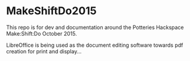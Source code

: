 # MakeShiftDo2015

This repo is for dev and documentation around the Potteries Hackspace Make:Shift:Do October 2015.

LibreOffice is being used as the document editing software towards pdf creation for print and display...